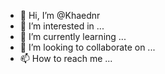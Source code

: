 - 👋 Hi, I’m @Khaednr
- 👀 I’m interested in ...
- 🌱 I’m currently learning ...
- 💞️ I’m looking to collaborate on ...
- 📫 How to reach me ...

<!---
Khaednr/Khaednr is a ✨ special ✨ repository because its `README.md` (this file) appears on your GitHub profile.
You can click the Preview link to take a look at your changes.
--->
